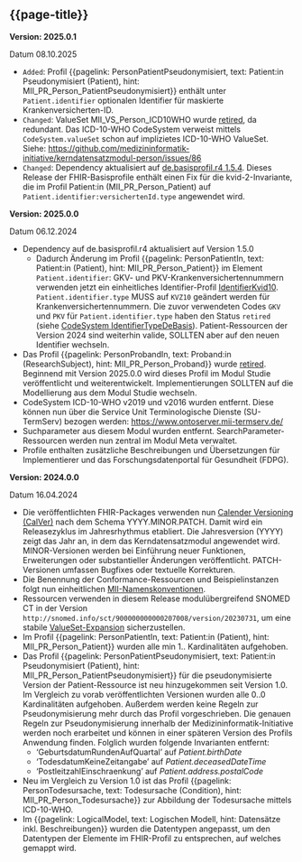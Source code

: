 ## {{page-title}}

**Version: 2025.0.1**

Datum 08.10.2025

- `Added`: Profil {{pagelink: PersonPatientPseudonymisiert, text: Patient:in Pseudonymisiert (Patient), hint: MII_PR_Person_PatientPseudonymisiert}} enthält unter `Patient.identifier` optionalen Identifier für maskierte Krankenversicherten-ID. 
- `Changed`: ValueSet MII_VS_Person_ICD10WHO wurde [retired](http://hl7.org/fhir/R4/codesystem-publication-status.html#publication-status-retired), da redundant. Das ICD-10-WHO CodeSystem verweist mittels `CodeSystem.valueSet` schon auf implizietes ICD-10-WHO ValueSet. Siehe: https://github.com/medizininformatik-initiative/kerndatensatzmodul-person/issues/86
- `Changed`: Dependency aktualisiert auf [de.basisprofil.r4 1.5.4](https://simplifier.net/packages/de.basisprofil.r4/1.5.4). Dieses Release der FHIR-Basisprofile enthält einen Fix für die kvid-2-Invariante, die im Profil Patient:in (MII_PR_Person_Patient) auf `Patient.identifier:versichertenId.type` angewendet wird.

**Version: 2025.0.0**

Datum 06.12.2024

- Dependency auf de.basisprofil.r4 aktualisiert auf Version 1.5.0
    - Dadurch Änderung im Profil {{pagelink: PersonPatientIn, text: Patient:in (Patient), hint: MII_PR_Person_Patient}} im Element `Patient.identifier`:  GKV- und PKV-Krankenversichertennummern verwenden jetzt ein einheitliches Identifier-Profil [IdentifierKvid10](https://simplifier.net/packages/de.basisprofil.r4/1.5.0/files/2461154). `Patient.identifier.type` MUSS auf `KVZ10` geändert werden für Krankenversichertennummern. Die zuvor verwendeten Codes `GKV` und `PKV` für `Patient.identifier.type` haben den Status `retired` (siehe [CodeSystem IdentifierTypeDeBasis](https://simplifier.net/packages/de.basisprofil.r4/1.5.0/files/2461165)). Patient-Ressourcen der Version 2024 sind weiterhin valide, SOLLTEN aber auf den neuen Identifier wechseln.
- Das Profil {{pagelink: PersonProbandIn, text: Proband:in (ResearchSubject), hint: MII_PR_Person_Proband}} wurde [retired](http://hl7.org/fhir/R4/codesystem-publication-status.html#publication-status-retired). Beginnend mit Version 2025.0.0 wird dieses Profil im Modul Studie veröffentlicht und weiterentwickelt. Implementierungen SOLLTEN auf die Modellierung aus dem Modul Studie wechseln. 
- CodeSystem ICD-10-WHO v2019 und v2016 wurden entfernt. Diese können nun über die Service Unit Terminologische Dienste (SU-TermServ) bezogen werden: https://www.ontoserver.mii-termserv.de/
- Suchparameter aus diesem Modul wurden entfernt. SearchParameter-Ressourcen werden nun zentral im Modul Meta verwaltet.
- Profile enthalten zusätzliche Beschreibungen und Übersetzungen  für Implementierer und das Forschungsdatenportal für Gesundheit (FDPG).

**Version: 2024.0.0**

Datum 16.04.2024

- Die veröffentlichten FHIR-Packages verwenden nun [Calender Versioning (CalVer)](https://calver.org/) nach dem Schema YYYY.MINOR.PATCH. Damit wird ein Releasezyklus im Jahresrhythmus etabliert. Die Jahresversion (YYYY) zeigt das Jahr an, in dem das Kerndatensatzmodul angewendet wird. MINOR-Versionen werden bei Einführung neuer Funktionen, Erweiterungen oder substantieller Änderungen veröffentlicht. PATCH-Versionen umfassen Bugfixes oder textuelle Korrekturen.
- Die Benennung der Conformance-Ressourcen und Beispielinstanzen folgt nun einheitlichen [MII-Namenskonventionen](https://github.com/medizininformatik-initiative/kerndatensatz-meta/wiki/Namenskonventionen-f%C3%BCr-FHIR%E2%80%90Ressourcen-in-der-MII).
- Ressourcen verwenden in diesem Release modulübergreifend SNOMED CT in der Version `http://snomed.info/sct/900000000000207008/version/20230731`, um eine stabile [ValueSet-Expansion](http://hl7.org/fhir/R4/valueset.html#expansion) sicherzustellen.
- Im Profil {{pagelink: PersonPatientIn, text: Patient:in (Patient), hint: MII_PR_Person_Patient}} wurden alle min 1.. Kardinalitäten aufgehoben. 
- Das Profil {{pagelink: PersonPatientPseudonymisiert, text: Patient:in Pseudonymisiert (Patient), hint: MII_PR_Person_PatientPseudonymisiert}} für die pseudonymisierte Version der Patient-Ressource ist neu hinzugekommen seit Version 1.0. Im Vergleich zu vorab veröffentlichten Versionen wurden alle 0..0 Kardinalitäten aufgehoben. Außerdem werden keine Regeln zur Pseudonymisierung mehr durch das Profil vorgeschrieben. Die genauen Regeln zur Pseudonymisierung innerhalb der Medizininformatik-Initiative werden noch erarbeitet und können in einer späteren Version des Profils Anwendung finden. Folglich wurden folgende Invarianten entfernt: 
    - ‘GeburtsdatumRundenAufQuartal’ auf *Patient.birthDate*
    - ‘TodesdatumKeineZeitangabe’ auf *Patient.deceasedDateTime*
    - ‘PostleitzahlEinschraenkung’ auf *Patient.address.postalCode*
- Neu im Vergleich zu Version 1.0 ist das Profil {{pagelink: PersonTodesursache, text: Todesursache (Condition), hint: MII_PR_Person_Todesursache}} zur Abbildung der Todesursache mittels ICD-10-WHO.
- Im {{pagelink: LogicalModel, text: Logischen Modell, hint: Datensätze inkl. Beschreibungen}} wurden die Datentypen angepasst, um den Datentypen der Elemente im FHIR-Profil zu entsprechen, auf welches gemappt wird.

